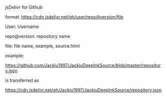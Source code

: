 jsDelivr for Github

format: https://cdn.jsdelivr.net/gh/user/repo@version/file

User: Username

repo@version: repository name

file: file name, example, source.html

example: 

https://github.com/Jackiu1997/JackiuDeepInkSource/blob/master/repository.json

is transferred as 

https://cdn.jsdelivr.net/gh/Jackiu1997/JackiuDeepInkSource/repository.json
